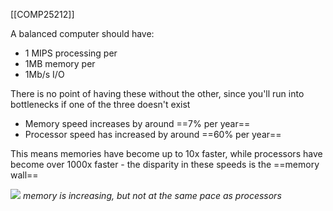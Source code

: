 [[COMP25212]]

A balanced computer should have:
- 1 MIPS processing
per
- 1MB memory
per
- 1Mb/s I/O

There is no point of having these without the other, since you'll run into bottlenecks if one of the three doesn't exist

- Memory speed increases by around ==7% per year==
- Processor speed has increased by around ==60% per year==

This means memories have become up to 10x faster, while processors have become over 1000x faster - the disparity in these speeds is the ==memory wall== 

![](https://i.imgur.com/P6gOEk0.png)
*memory is increasing, but not at the same pace as processors*